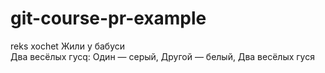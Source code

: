 # git-course-pr-example
reks
xochet
Жили у бабуси  
Два весёлых гусq:
Один — серый,
Другой — белый,
Два весёлых гуся
